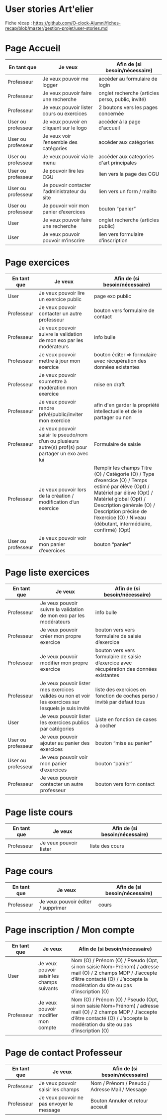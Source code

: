 # User stories Art'elier

Fiche récap : https://github.com/O-clock-Alumni/fiches-recap/blob/master/gestion-projet/user-stories.md


# Page Accueil
| En tant que | Je veux | Afin de (si besoin/nécessaire) |
| ----|----|----|
| Professeur | Je veux pouvoir me logger | accéder au formulaire de login |
| Professeur | Je veux pouvoir faire une recherche | onglet recherche (articles perso, public, invité) |
| Professeur | Je veux pouvoir lister cours ou exercices | 2 boutons vers les pages concernée |
| User ou professeur  | Je veux pouvoir en cliquant sur le logo | accéder à la page d'accueil |
| User ou professeur  | Je veux voir l’ensemble des catégories | accéder aux catégories |
| User ou professeur  | Je veux pouvoir via le menu | accéder aux categories d'art principales |
| User ou professeur | Je pouvoir lire les CGU | lien vers la page des CGU |
| User ou professeur | Je pouvoir contacter l'administrateur du site | lien vers un form / mailto |
| User ou professeur | Je pouvoir voir mon panier d’exercices | bouton “panier” |
| User | Je veux pouvoir faire une recherche | onglet recherche (articles public) |
| User | Je veux pouvoir pouvoir m’inscrire | lien vers formulaire d’inscription |

# Page exercices
| En tant que | Je veux | Afin de (si besoin/nécessaire) |
| ----|----|----|
| User | Je veux pouvoir lire un exercice public | page exo public 
| Professeur | Je veux pouvoir contacter un autre professeur | bouton vers formulaire de contact |
| Professeur | Je veux pouvoir suivre la validation de mon exo par les modérateurs | info bulle |
| Professeur | Je veux pouvoir mettre à jour mon exercice | bouton éditer => formulaire avec récupération des données existantes |
| Professeur | Je veux pouvoir soumettre à modération mon exercice | mise en draft |
| Professeur | Je veux pouvoir rendre privé/public/inviter mon exercice | afin d'en garder la propriété intellectuelle et de le partager ou non |
| Professeur | Je veux pouvoir saisir le pseudo/nom d’un ou plusieurs autre(s) prof(s) pour partager un exo avec lui | Formulaire de saisie |
| Professeur | Je veux pouvoir lors de la création / modification d’un exercice | Remplir les champs  Titre (O) / Catégorie (O) / Type d’exercice (O) / Temps estimé par élève (Opt) / Matériel par élève (Opt) / Matériel global (Opt) / Description générale (O) / Description précise de l’exercice (O) / Niveau (débutant, intermédiaire, confirmé)  (Opt) |
| User ou professeur | Je veux pouvoir voir mon panier d’exercices | bouton “panier” |

# Page liste exercices
| En tant que | Je veux | Afin de (si besoin/nécessaire) |
| ----|----|----|
| Professeur | Je veux pouvoir suivre la validation de mon exo par les modérateurs | info bulle |
| Professeur | Je veux pouvoir créer mon propre exercice | bouton vers vers formulaire de saisie d’exercice |
| Professeur | Je veux pouvoir modifier mon propre exercice | bouton vers vers formulaire de saisie d’exercice avec récupération des données existantes |
| Professeur | Je veux pouvoir lister mes exercices validés ou non et voir les exercices sur lesquels je suis invité | liste des exercices en fonction de coches perso / invité par défaut tous |
| User | Je veux pouvoir lister les exercices publics par catégories| Liste en fonction de cases à cocher |
| User ou professeur | Je veux pouvoir ajouter au panier des exercices | bouton “mise au panier” |
| User ou professeur | Je veux pouvoir voir mon panier d’exercices | bouton “panier” |
| Professeur | Je veux pouvoir contacter un autre professeur | bouton vers form contact |

# Page liste cours
| En tant que | Je veux | Afin de (si besoin/nécessaire) |
| ----|----|----|
| Professeur | Je veux pouvoir lister | liste des cours |


# Page cours
| En tant que | Je veux | Afin de (si besoin/nécessaire) |
| ----|----|----|
| Professeur | Je veux pouvoir éditer / supprimer | cours |


# Page inscription / Mon compte
| En tant que | Je veux | Afin de (si besoin/nécessaire) |
| ----|----|----|
| User | Je veux pouvoir saisir les champs suivants | Nom (O)  / Prénom (O)  / Pseudo (Opt, si non saisie Nom+Prénom) / adresse mail (O)  / 2 champs MDP / J’accepte d’être contacté (O)  / J’accepte la modération du site ou pas d’inscription (O) |
| Professeur | Je veux pouvoir modifier mon compte | Nom (O)  / Prénom (O)  / Pseudo (Opt, si non saisie Nom+Prénom) / adresse mail (O)  / 2 champs MDP / J’accepte d’être contacté (O)  / J’accepte la modération du site ou pas d’inscription (O) |

# Page de contact Professeur
| En tant que | Je veux | Afin de (si besoin/nécessaire) |
| ----|----|----|
| Professeur | Je veux pouvoir saisir les champs | Nom / Prénom / Pseudo / Adresse Mail / Message |
| Professeur | Je veux pouvoir ne pas envoyer le message | Bouton Annuler et retour acceuil |
